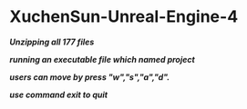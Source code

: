 # XuchenSun-Unreal-Engine-4

***Unzipping all 177 files***

***running an executable file which named project*** 

***users can move by press "w","s","a","d".***

***use command exit to quit***
